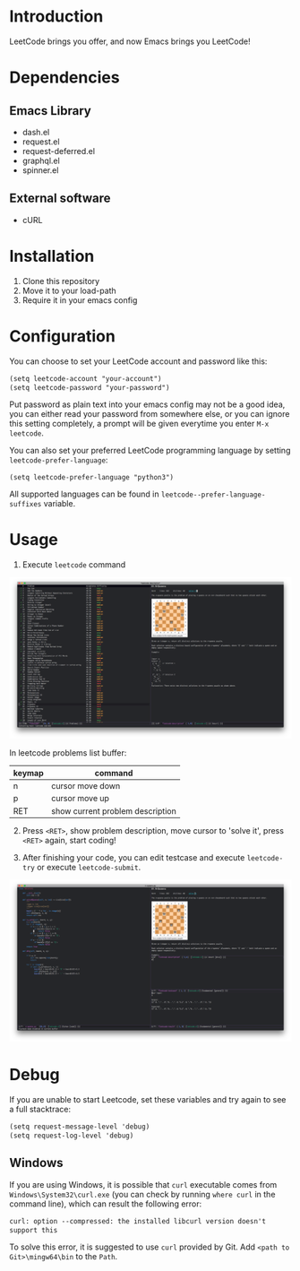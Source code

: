 # Introduction

LeetCode brings you offer, and now Emacs brings you LeetCode!

# Dependencies

## Emacs Library

- dash.el
- request.el
- request-deferred.el
- graphql.el
- spinner.el

## External software

- cURL

# Installation

1. Clone this repository
2. Move it to your load-path
3. Require it in your emacs config

# Configuration

You can choose to set your LeetCode account and password like this:

```elisp
(setq leetcode-account "your-account")
(setq leetcode-password "your-password")
```

Put password as plain text into your emacs config may not be a good idea, you can either read your password from somewhere else, or you can ignore this setting completely, a prompt will be given everytime you enter `M-x leetcode`.

You can also set your preferred LeetCode programming language by setting
`leetcode-prefer-language`:

```elisp
(setq leetcode-prefer-language "python3")
```
All supported languages can be found in `leetcode--prefer-language-suffixes` variable.

# Usage

1.  Execute `leetcode` command

![leetcode](images/leetcode.png)

In leetcode problems list buffer:

| keymap | command                          |
|--------|----------------------------------|
| n      | cursor move down                 |
| p      | cursor move up                   |
| RET    | show current problem description |

2. Press `<RET>`, show problem description, move cursor to 'solve it', press
   `<RET>` again, start coding!

3. After finishing your code, you can edit testcase and execute `leetcode-try` or execute `leetcode-submit`.

![leetcode-submit](images/leetcode-submit.png)

# Debug

If you are unable to start Leetcode, set these variables and try again to see a full stacktrace:
```elisp
(setq request-message-level 'debug)
(setq request-log-level 'debug)
```
## Windows
If you are using Windows, it is possible that `curl` executable comes from `Windows\System32\curl.exe` (you can check by running `where curl` in the command line), which can result the following error:
```
curl: option --compressed: the installed libcurl version doesn't support this
```
To solve this error, it is suggested to use `curl` provided by Git. Add `<path to Git>\mingw64\bin` to the `Path`.
